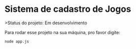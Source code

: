 <h1> Sistema de cadastro de Jogos</h1>
>Status do projeto: Em desenvolvimento

Para rodar esse projeto na sua máquina, pro favor digite:

```
node app.js
```
